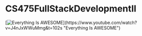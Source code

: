 # CS475FullStackDevelopmentII

[![Everything Is AWESOME]([https://img.youtube.com/vi/StTqXEQ2l-Y/0.jpg](https://i.ytimg.com/vi/J4nJxWWuMmg/hqdefault.jpg?sqp=-oaymwE9CNACELwBSFryq4qpAy8IARUAAAAAGAElAADIQj0AgKJDeAHwAQH4Af4JgALQBYoCDAgAEAEYFCA8KH8wDw==&rs=AOn4CLDDeu4ASl_dVZgHINjL-wHHpYStEQ))](https://www.youtube.com/watch?v=J4nJxWWuMmg&t=102s "Everything Is AWESOME")
